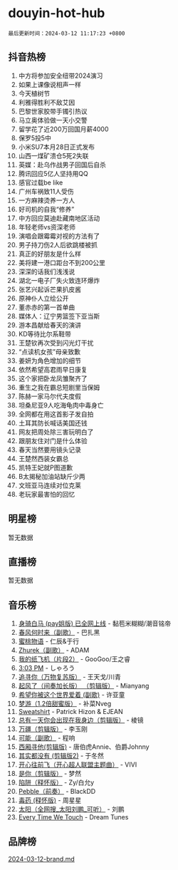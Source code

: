 # douyin-hot-hub

`最后更新时间：2024-03-12 11:17:23 +0800`

## 抖音热榜

1. 中方将参加安全纽带2024演习
1. 如果上课像说相声一样
1. 今天植树节
1. 利雅得胜利不敌艾因
1. 巴黎世家胶带手镯引热议
1. 马立奥体验做一天小交警
1. 留学花了近200万回国月薪4000
1. 保罗5投5中
1. 小米SU7本月28日正式发布
1. 山西一煤矿溃仓5死2失联
1. 英媒：赴乌作战男子回国后自杀
1. 腾讯回应5亿人坚持用QQ
1. 感官过载be like
1. 广州车祸致11人受伤
1. 一方麻辣烫养一方人
1. 好司机的自我“修养”
1. 中方回应莫迪赴藏南地区活动
1. 年轻老师vs资深老师
1. 演唱会跟霉霉对视的方法有了
1. 男子持刀伤2人后欲跳楼被抓
1. 真正的好朋友是什么样
1. 美将建一港口距台不到200公里
1. 深深的话我们浅浅说
1. 湖北一电子厂失火致连环爆炸
1. 张艺兴起诉芒果扒皮酱
1. 原神仆人立绘公开
1. 董赤赤的第一首单曲
1. 媒体人：辽宁男篮签下亚当斯
1. 游本昌献给春天的演讲
1. KD等待比尔系鞋带
1. 王楚钦再次受到闪光灯干扰
1. “点读机女孩”母亲致歉
1. 姜妍为角色增加的细节
1. 依然希望高君雨早日康复
1. 这个家把卧龙凤雏聚齐了
1. 重生之我在霸总短剧里当保姆
1. 陈赫一家马尔代夫度假
1. 坦桑尼亚9人吃海龟肉中毒身亡
1. 全网都在用这首影子发自拍
1. 土耳其防长喊话美国还钱
1. 网友把周处除三害玩明白了
1. 跟朋友住对门是什么体验
1. 春天当然要用镜头记录
1. 王楚然西装女霸总
1. 凯特王妃就P图道歉
1. B太揭秘加油站缺斤少两
1. 文班亚马连续对位克莱
1. 老玩家最害怕的回忆

## 明星榜

暂无数据

## 直播榜

暂无数据

## 音乐榜

1. [身骑白马 (pay姐版) 已全网上线](https://sf6-cdn-tos.douyinstatic.com/obj/tos-cn-ve-2774/oQLO5ZgLsFkaDhdIIveF2zUCgfweY0gWaH4AQG) - 黏苞米糊糊/潮音铭帝
1. [春风何时来（副歌）](https://sf5-hl-cdn-tos.douyinstatic.com/obj/tos-cn-ve-2774/ow7tbAiAWI2giBUrmu0hMMh3UYP3ZXdbDYiXd) - 巴扎黑
1. [蜜桃物语](https://sf3-cdn-tos.douyinstatic.com/obj/tos-cn-ve-2774/oIhOSCZtIACtYU4XQkngiW9kCBfVD1Fz9IYeqL) - 仁辰&于行
1. [Zhurek（副歌）](https://sf5-hl-cdn-tos.douyinstatic.com/obj/tos-cn-ve-2774/ooQm8FBZQDlf0btEYgVpCcSCQfrdJGBEKZYBGS) - ADAM
1. [我的纸飞机（片段2）](https://sf3-cdn-tos.douyinstatic.com/obj/tos-cn-ve-2774/oM2ZrKcg2CD5AeRB2gkeXOFB1IxAGJdZPazYHf) - GooGoo/王之睿
1. [3:03 PM](https://sf5-hl-cdn-tos.douyinstatic.com/obj/tos-cn-ve-2774/6dbc1e43a5424f1d8e026f901c4ecac6) - しゃろう
1. [追寻你（万物复苏版）](https://sf3-cdn-tos.douyinstatic.com/obj/tos-cn-ve-2774/oYeAZJsbjIDit9APmBg8u6uDUQnHmoCf3gbo74) - 王天戈/川青
1. [起风了（间奏加长版） （剪辑版）](https://sf5-hl-cdn-tos.douyinstatic.com/obj/tos-cn-ve-2774/8a927fdf26bc49e0ada58e80d57cf030) - Mianyang
1. [希望你被这个世界爱着 (副歌)](https://sf6-cdn-tos.douyinstatic.com/obj/tos-cn-ve-2774/oUHCmWQfZlE3QQBKBeD8rCFLpJzPgCpImhsxMt) - 许亚童
1. [梦游（1.2倍甜蜜版）](https://sf5-hl-cdn-tos.douyinstatic.com/obj/tos-cn-ve-2774/o4gyAUm8hwufoEABmwVIiQtHsFuGzAEEWtNMzo) - 补菜Nveg
1. [Sweatshirt](https://sf5-hl-cdn-tos.douyinstatic.com/obj/tos-cn-ve-2774/oIljDAEhoLZWOUjICBfkC4Uzg1QB1BFgNfItyL) - Patrick Hizon & EJEAN
1. [总有一天你会出现在我身边（剪辑版）](https://sf5-hl-cdn-tos.douyinstatic.com/obj/tos-cn-ve-2774/oMLsHwhWW7CYoAhoWB9EXUQIzNBsfAJxpAoxCU) - 棱镜
1. [万疆（剪辑版）](https://sf3-cdn-tos.douyinstatic.com/obj/tos-cn-ve-2774/ooG7oVgFlDTelKCjCsTTobQvbdtj1BBQXnfZd8) - 李玉刚
1. [可能（副歌）](https://sf5-hl-cdn-tos.douyinstatic.com/obj/tos-cn-ve-2774/cde1731888894259b333569393c2fb51) - 程响
1. [西厢寻他(剪辑版)](https://sf5-hl-cdn-tos.douyinstatic.com/obj/tos-cn-ve-2774/oUsAVfAQKlRNxEv5qxvIB8o5qmIWUcXbzJKJhw) - 唐伯虎Annie、伯爵Johnny
1. [其实都没有 (剪辑版2)](https://sf6-cdn-tos.douyinstatic.com/obj/tos-cn-ve-2774/oEBNQenHZtBhxYjGgUDQk0BCHTigQafgFlbQ7k) - 于冬然
1. [开心往前飞（开心超人联盟主题曲）](https://sf5-hl-cdn-tos.douyinstatic.com/obj/tos-cn-ve-2774/9d8fb7c82cf1421fb93a9fe925275e0a) - VIVI
1. [是你（剪辑版）](https://sf6-cdn-tos.douyinstatic.com/obj/tos-cn-ve-2774/46019dae783c4c969944217fe1cfafc4) - 梦然
1. [陷阱（释怀版）](https://sf5-hl-cdn-tos.douyinstatic.com/obj/tos-cn-ve-2774/oE8C21LeZrzKLDFfQYgMzx4GAIHageG5IzayY7) - Zy/白允y
1. [Pebble（前奏）](https://sf5-hl-cdn-tos.douyinstatic.com/obj/tos-cn-ve-2774/5e6913036e674b34b92df6abd1361f00) - BlackDD
1. [毒药 (释怀版)](https://sf6-cdn-tos.douyinstatic.com/obj/tos-cn-ve-2774/oYILMEAzspdZBIzy4frJNB8ZHPHWAhiwowd4Ad) - 周星星
1. [太阳（全网搜_太阳刘鹏_可听）](https://sf5-hl-cdn-tos.douyinstatic.com/obj/tos-cn-ve-2774/ogWbyIQnlBFImVbeDocRdCIYtBHlbJXgfZMvgz) - 刘鹏
1. [Every Time We Touch](https://sf3-cdn-tos.douyinstatic.com/obj/tos-cn-ve-2774/ogN6lUKQeBBfEVhIOMikG1CcJjugxk1tztZyhP) - Dream Tunes

## 品牌榜

[2024-03-12-brand.md](2024-03-12-brand.md)
